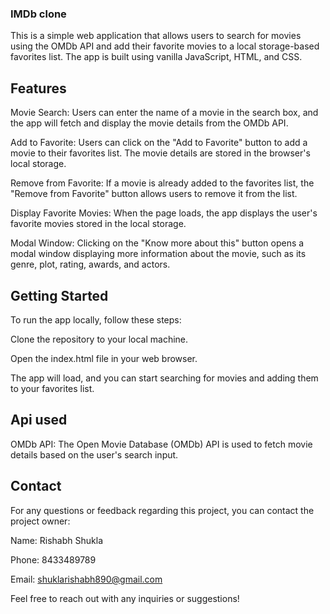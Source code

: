 ### IMDb clone

This is a simple web application that allows users to search for movies using the OMDb API and add their favorite movies to a local storage-based favorites list. The app is built using vanilla JavaScript, HTML, and CSS.


## Features

Movie Search: Users can enter the name of a movie in the search box, and the app will fetch and display the movie details from the OMDb API.

Add to Favorite: Users can click on the "Add to Favorite" button to add a movie to their favorites list. The movie details are stored in the browser's local storage.

Remove from Favorite: If a movie is already added to the favorites list, the "Remove from Favorite" button allows users to remove it from the list.

Display Favorite Movies: When the page loads, the app displays the user's favorite movies stored in the local storage.

Modal Window: Clicking on the "Know more about this" button opens a modal window displaying more information about the movie, such as its genre, plot, rating, awards, and actors.


## Getting Started

To run the app locally, follow these steps:

Clone the repository to your local machine.

Open the index.html file in your web browser.

The app will load, and you can start searching for movies and adding them to your favorites list.


## Api used

OMDb API: The Open Movie Database (OMDb) API is used to fetch movie details based on the user's search input.

## Contact

For any questions or feedback regarding this project, you can contact the project owner:

Name: Rishabh Shukla

Phone: 8433489789

Email: shuklarishabh890@gmail.com

Feel free to reach out with any inquiries or suggestions!